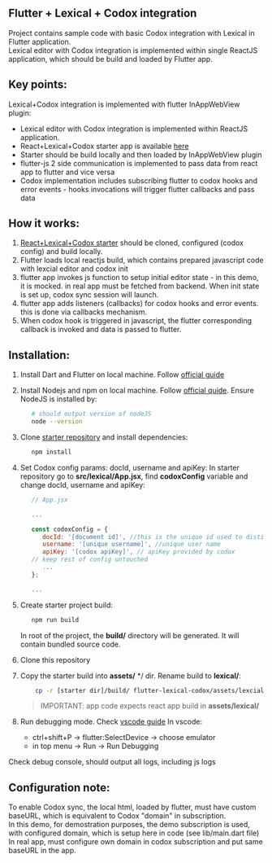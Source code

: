 ## Flutter + Lexical + Codox integration

Project contains sample code with basic Codox integration with Lexical in Flutter application.<br/>
Lexical editor with Codox integration is implemented within single ReactJS application, which should be build and loaded by Flutter app.

## Key points:

Lexical+Codox integration is implemented with flutter InAppWebView plugin:

- Lexical editor with Codox integration is implemented within ReactJS application.
- React+Lexical+Codox starter app is available [here](https://github.com/codoxhq/mobile-samples/tree/master/starters/flutter-reactjs-lexical-codox)
- Starter should be build locally and then loaded by InAppWebView plugin
- flutter-js 2 side communication is implemented to pass data from react app to flutter and vice versa
- Codox implementation includes subscribing flutter to codox hooks and error events - hooks invocations will trigger flutter callbacks and pass data

## How it works:

1. [React+Lexical+Codox starter](https://github.com/codoxhq/mobile-samples/tree/master/starters/flutter-reactjs-lexical-codox) should be cloned, configured (codox config) and build locally.
2. Flutter loads local reactjs build, which contains prepared javascript code with lexcial editor and codox init
3. flutter app invokes js function to setup initial editor state - in this demo, it is mocked. in real app must be fetched from backend. When init state is set up, codox sync session will launch.
4. flutter app adds listeners (callbacks) for codox hooks and error events. this is done via callbacks mechanism.
5. When codox hook is triggered in javascript, the flutter corresponding callback is invoked and data is passed to flutter.

## Installation:

1. Install Dart and Flutter on local machine. Follow [official guide](https://docs.flutter.dev/get-started/install)
2. Install Nodejs and npm on local machine. Follow [official quide](https://nodejs.org/en/download/package-manager). Ensure NodeJS is installed by:

   ```bash
      # should output version of nodeJS
      node --version
   ```

3. Clone [starter repository](https://github.com/codoxhq/mobile-samples/tree/master/starters/flutter-reactjs-lexical-codox) and install dependencies:
   ```bash
      npm install
   ```
4. Set Codox config params: docId, username and apiKey:
   In starter repository go to **src/lexical/App.jsx**, find **codoxConfig** variable and change docId, username and apiKey:

   ```javascript
      // App.jsx

      ...

      const codoxConfig = {
         docId: '[document id]', //this is the unique id used to distinguish different documents
         username: '[unique username]', //unique user name
         apiKey: '[codox apiKey]', // apiKey provided by codox
      // keep rest of config untouched
         ...
      };

      ...

   ```

5. Create starter project build:

   ```bash
      npm run build
   ```

   In root of the project, the **build/** directory will be generated. It will contain bundled source code.

6. Clone this repository
7. Copy the starter build into **assets/** \*/ dir. Rename build to **lexical/**:

   ```bash
       cp -r [starter dir]/build/ flutter-lexical-codox/assets/lexcial/
   ```

   > IMPORTANT: app code expects react app build in **assets/lexical/**

8. Run debugging mode. Check [vscode guide](https://docs.flutter.dev/tools/vs-code)
   In vscode:
   - ctrl+shift+P -> flutter:SelectDevice -> choose emulator
   - in top menu -> Run -> Run Debugging

Check debug console, should output all logs, including js logs

## Configuration note:

To enable Codox sync, the local html, loaded by flutter, must have custom baseURL, which is equivalent to Codox "domain" in subscription.<br/>
In this demo, for demostration purposes, the demo subscription is used, with configured domain, which is setup here in code (see lib/main.dart file)<br/>
In real app, must configure own domain in codox subscription and put same baseURL in the app.
